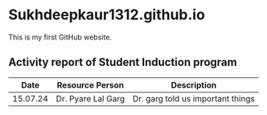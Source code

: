 # Sukhdeepkaur1312.github.io
This is my first GitHub website.
## Activity report of Student Induction program ##
| Date | Resource Person | Description |
| ----------- | ----------- | ----------|
| 15.07.24 | Dr. Pyare Lal Garg | Dr. garg told us important things |


